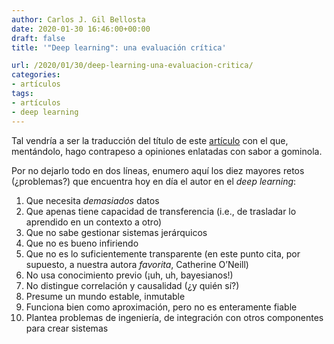 ```yaml
---
author: Carlos J. Gil Bellosta
date: 2020-01-30 16:46:00+00:00
draft: false
title: '"Deep learning": una evaluación crítica'

url: /2020/01/30/deep-learning-una-evaluacion-critica/
categories:
- artículos
tags:
- artículos
- deep learning
---
```


Tal vendría a ser la traducción del título de este [artículo](https://arxiv.org/abs/1801.00631) con el que, mentándolo, hago contrapeso a opiniones enlatadas con sabor a gominola.

Por no dejarlo todo en dos líneas, enumero aquí los diez mayores retos (¿problemas?) que encuentra hoy en día el autor en el _deep learning_:

1. Que necesita _demasiados_ datos
2. Que apenas tiene capacidad de transferencia (i.e., de trasladar lo aprendido en un contexto a otro)
3. Que no sabe gestionar sistemas jerárquicos
4. Que no es bueno infiriendo
5. Que no es lo suficientemente transparente (en este punto cita, por supuesto, a nuestra autora _favorita_, Catherine O’Neill)
6. No usa conocimiento previo (¡uh, uh, bayesianos!)
7. No distingue correlación y causalidad (¿y quién sí?)
8. Presume un mundo estable, inmutable
9. Funciona bien como aproximación, pero no es enteramente fiable
10. Plantea problemas de ingeniería, de integración con otros componentes para crear sistemas